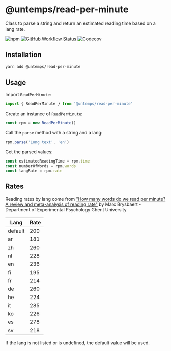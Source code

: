 # @untemps/read-per-minute

Class to parse a string and return an estimated reading time based on a lang rate.

![npm](https://img.shields.io/npm/v/@untemps/read-per-minute?style=for-the-badge)
[![GitHub Workflow Status](https://img.shields.io/github/actions/workflow/status/untemps/read-per-minute/index.yml?style=for-the-badge)](https://github.com/untemps/read-per-minute/actions)
![Codecov](https://img.shields.io/codecov/c/github/untemps/read-per-minute?style=for-the-badge)

## Installation

```bash
yarn add @untemps/read-per-minute
```

## Usage

Import `ReadPerMinute`:

```javascript
import { ReadPerMinute } from '@untemps/read-per-minute'
```

Create an instance of `ReadPerMinute`:

```javascript
const rpm = new ReadPerMinute()
```

Call the `parse` method with a string and a lang:

```javascript
rpm.parse('Long text', 'en')
```

Get the parsed values:

```javascript
const estimatedReadingTime = rpm.time
const numberOfWords = rpm.words
const langRate = rpm.rate
```

## Rates

Reading rates by lang come from ["How many words do we read per minute? A review and meta-analysis of reading rate"](https://osf.io/4nv9f/) by Marc Brysbaert - Department of Experimental Psychology Ghent University

| Lang    | Rate |
| ------- | ---- |
| default | 200  |
| ar      | 181  |
| zh      | 260  |
| nl      | 228  |
| en      | 236  |
| fi      | 195  |
| fr      | 214  |
| de      | 260  |
| he      | 224  |
| it      | 285  |
| ko      | 226  |
| es      | 278  |
| sv      | 218  |

If the lang is not listed or is undefined, the default value will be used.
